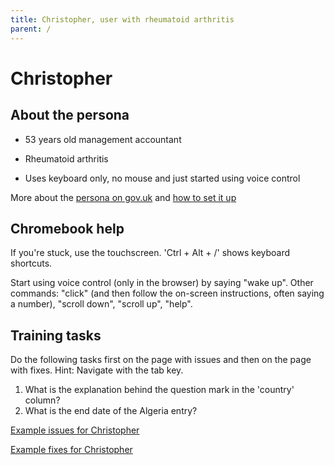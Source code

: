 ```yaml
---
title: Christopher, user with rheumatoid arthritis
parent: /
---
```


# Christopher


## About the persona

* 53 years old management accountant

* Rheumatoid arthritis

* Uses keyboard only, no mouse and just started using voice control

More about the [persona on gov.uk](https://www.gov.uk/government/publications/understanding-disabilities-and-impairments-user-profiles/christopher-user-with-rheumatoid-arthritis) and [how to set it up](../setup.html#christopher)


## Chromebook help

If you're stuck, use the touchscreen. 'Ctrl + Alt + /' shows keyboard shortcuts.

Start using voice control (only in the browser) by saying "wake up". Other commands: "click" (and then follow the on-screen instructions, often saying a number), "scroll down", "scroll up", "help".


## Training tasks

Do the following tasks first on the page with issues and then on the page with fixes. Hint: Navigate with the tab key.

1. What is the explanation behind the question mark in the 'country' column?
2. What is the end date of the Algeria entry?

[Example issues for Christopher](bad.html)

[Example fixes for Christopher](good.html)
